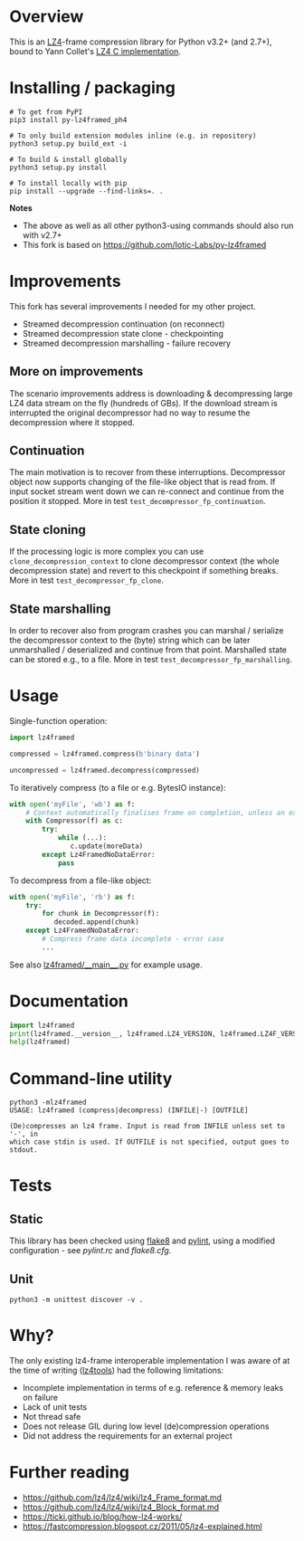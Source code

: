 # Overview

This is an [LZ4](http://lz4.org)-frame compression library for Python v3.2+ (and 2.7+), bound to Yann Collet's [LZ4 C implementation](https://github.com/lz4/lz4).


# Installing / packaging
```shell
# To get from PyPI
pip3 install py-lz4framed_ph4

# To only build extension modules inline (e.g. in repository)
python3 setup.py build_ext -i

# To build & install globally
python3 setup.py install

# To install locally with pip
pip install --upgrade --find-links=. .
```
**Notes**

- The above as well as all other python3-using commands should also run with v2.7+
- This fork is based on https://github.com/Iotic-Labs/py-lz4framed

# Improvements

This fork has several improvements I needed for my other project.

* Streamed decompression continuation (on reconnect)
* Streamed decompression state clone - checkpointing
* Streamed decompression marshalling - failure recovery

## More on improvements 

The scenario improvements address is downloading & decompressing large LZ4
data stream on the fly (hundreds of GBs). If the download stream is interrupted
the original decompressor had no way to resume the decompression where it stopped.

## Continuation

The main motivation is to recover from these interruptions.
Decompressor object now supports changing of the file-like object that is read from.
If input socket stream went down we can re-connect and continue from the 
position it stopped. More in test `test_decompressor_fp_continuation`.

## State cloning

If the processing logic is more complex you can use `clone_decompression_context`
to clone decompressor context (the whole decompression state) and revert 
to this checkpoint if something breaks. More in test `test_decompressor_fp_clone`.

## State marshalling

In order to recover also from program crashes you can marshal / serialize
the decompressor context to the (byte) string which can be later
unmarshalled / deserialized and continue from that point. Marshalled state
can be stored e.g., to a file. More in test `test_decompressor_fp_marshalling`.

# Usage
Single-function operation:
```python
import lz4framed

compressed = lz4framed.compress(b'binary data')

uncompressed = lz4framed.decompress(compressed)
```
To iteratively compress (to a file or e.g. BytesIO instance):
```python
with open('myFile', 'wb') as f:
    # Context automatically finalises frame on completion, unless an exception occurs
    with Compressor(f) as c:
        try:
            while (...):
               c.update(moreData)
        except Lz4FramedNoDataError:
            pass
```
To decompress from a file-like object:
```python
with open('myFile', 'rb') as f:
    try:
        for chunk in Decompressor(f):
           decoded.append(chunk)
    except Lz4FramedNoDataError:
        # Compress frame data incomplete - error case
        ...
```
See also [lz4framed/\_\_main\_\_.py](lz4framed/__main__.py) for example usage.

# Documentation
```python
import lz4framed
print(lz4framed.__version__, lz4framed.LZ4_VERSION, lz4framed.LZ4F_VERSION)
help(lz4framed)
```

# Command-line utility
```shell
python3 -mlz4framed
USAGE: lz4framed (compress|decompress) (INFILE|-) [OUTFILE]

(De)compresses an lz4 frame. Input is read from INFILE unless set to '-', in
which case stdin is used. If OUTFILE is not specified, output goes to stdout.
```


# Tests

## Static
This library has been checked using [flake8](https://pypi.python.org/pypi/flake8) and [pylint](http://www.pylint.org), using a modified configuration - see _pylint.rc_ and _flake8.cfg_.

## Unit
```shell
python3 -m unittest discover -v .
```

# Why?
The only existing lz4-frame interoperable implementation I was aware of at the time of writing ([lz4tools](https://github.com/darkdragn/lz4tools)) had the following limitations:

- Incomplete implementation in terms of e.g. reference & memory leaks on failure
- Lack of unit tests
- Not thread safe
- Does not release GIL during low level (de)compression operations
- Did not address the requirements for an external project

# Further reading

* https://github.com/lz4/lz4/wiki/lz4_Frame_format.md
* https://github.com/lz4/lz4/wiki/lz4_Block_format.md
* https://ticki.github.io/blog/how-lz4-works/
* https://fastcompression.blogspot.cz/2011/05/lz4-explained.html
